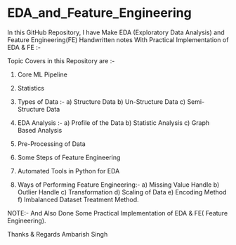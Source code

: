 # EDA_and_Feature_Engineering

In this GitHub Repository, I have Make EDA (Exploratory Data Analysis) and
Feature Engineering(FE) Handwritten notes With Practical Implementation of EDA & FE :-

Topic Covers in this Repository are :-

1) Core ML Pipeline
2) Statistics 
3) Types of Data :-
      a) Structure Data
      b) Un-Structure Data
      c) Semi- Structure Data

4) EDA Analysis :-
    a) Profile of the Data
    b) Statistic Analysis
    c) Graph Based Analysis

5) Pre-Processing of Data
6) Some Steps of Feature Engineering
7) Automated Tools in Python for EDA

8) Ways of Performing Feature Engineering:-
     a) Missing Value Handle
     b) Outlier Handle
     c) Transformation
     d) Scaling of Data
     e) Encoding Method
     f) Imbalanced Dataset Treatment Method.

NOTE:-
And Also Done Some Practical Implementation of EDA & FE( Feature Engineering).


Thanks & Regards
Ambarish Singh
